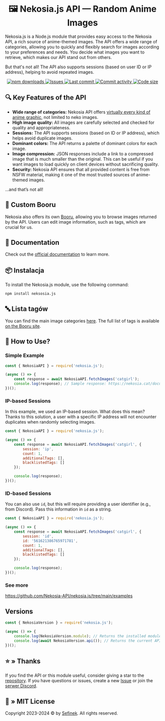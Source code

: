 <div align="center">
    <h1>🖼️ Nekosia.js API — Random Anime Images</h1>
</div>

Nekosia.js is a Node.js module that provides easy access to the Nekosia API, a rich source of anime-themed images.
The API offers a wide range of categories, allowing you to quickly and flexibly search for images according to your preferences and needs.
You decide what images you want to retrieve, which makes our API stand out from others.

But that's not all! The API also supports sessions (based on user ID or IP address), helping to avoid repeated images.

<div align="center">
    <a href="https://www.npmjs.com/package/nekosia.js">
        <img src="https://img.shields.io/npm/dm/nekosia.js" alt="npm downloads">
    </a>
    <a href="https://github.com/Nekosia-API/nekosia.js/issues">
        <img src="https://img.shields.io/github/issues/Nekosia-API/nekosia.js" alt="Issues">
    </a>
    <a href="https://github.com/Nekosia-API/nekosia.js/commits/main">
        <img src="https://img.shields.io/github/last-commit/Nekosia-API/nekosia.js" alt="Last commit">
        <img src="https://img.shields.io/github/commit-activity/w/Nekosia-API/nekosia.js" alt="Commit activity">
        <img src="https://img.shields.io/github/languages/code-size/Nekosia-API/nekosia.js" alt="Code size">
    </a>
</div>


## 🔍 Key Features of the API
- **Wide range of categories:** Nekosia API offers [virtually every kind of anime graphic](https://nekosia.cat/documentation?page=api-endpoints#main-categories), not limited to neko images.
- **High image quality:** All images are carefully selected and checked for quality and appropriateness.
- **Sessions:** The API supports sessions (based on ID or IP address), which helps avoid duplicate images.
- **Dominant colors:** The API returns a palette of dominant colors for each image.
- **Image compression:** JSON responses include a link to a compressed image that is much smaller than the original. This can be useful if you want images to load quickly on client devices without sacrificing quality.
- **Security:** Nekosia API ensures that all provided content is free from NSFW material, making it one of the most trusted sources of anime-themed images.

...and that’s not all!


## 📘 Custom Booru
Nekosia also offers its own [Booru](https://nekosia.cat/booru), allowing you to browse images returned by the API.
Users can edit image information, such as tags, which are crucial for us.


## 📄 Documentation
Check out the [official documentation](https://nekosia.cat/documentation) to learn more.


## 📦 Instalacja
To install the Nekosia.js module, use the following command:

```bash
npm install neksosia.js
```


## 🔤 Lista tagów
You can find the main image categories [here](https://nekosia.cat/documentation?page=api-endpoints#tags-and-categories).
The full list of tags is available [on the Booru site](https://nekosia.cat/booru/tags).


## 🤔 How to Use?

### Simple Example
```js
const { NekosiaAPI } = require('nekosia.js');

(async () => {
	const response = await NekosiaAPI.fetchImages('catgirl');
	console.log(response); // Sample response: https://nekosia.cat/documentation?page=api-endpoints#example-response
})();
```


### IP-based Sessions
In this example, we used an IP-based session. What does this mean? Thanks to this solution, a user with a specific IP address will not encounter duplicates when randomly selecting images.

```js
const { NekosiaAPI } = require('nekosia.js');

(async () => {
	const response = await NekosiaAPI.fetchImages('catgirl', {
		session: 'ip',
		count: 1,
		additionalTags: [],
		blacklistedTags: []
	});

	console.log(response);
})();
```

### ID-based Sessions
You can also use `id`, but this will require providing a user identifier (e.g., from Discord). Pass this information in `id` as a string.

```js
const { NekosiaAPI } = require('nekosia.js');

(async () => {
	const response = await NekosiaAPI.fetchImages('catgirl', {
		session: 'id',
		id: '561621386765971781',
		count: 1,
		additionalTags: [],
		blacklistedTags: []
	});

	console.log(response);
})();
```

### See more
https://github.com/Nekosia-API/nekosia.js/tree/main/examples


## Versions
```js
const { NekosiaVersion } = require('nekosia.js');

(async () => {
	console.log(NekosiaVersion.module); // Returns the installed module version
	console.log(await NekosiaVersion.api()); // Returns the current API version used by the module
})();
``` 


## ⭐ » Thanks
If you find the API or this module useful, consider giving a star to the [repository](https://github.com/sefinek24/nekosia.js).
If you have questions or issues, create a new [Issue](https://github.com/Nekosia-API/nekosia.js/issues/new) or join the [serwer Discord](https://discord.gg/pba76vJhcP).


## 📑 » MIT License
Copyright 2023-2024 © by [Sefinek](https://sefine.net). All rights reserved.